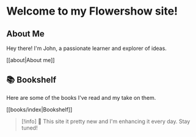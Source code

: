 # Welcome to my Flowershow site!

## About Me

Hey there! I'm John, a passionate learner and explorer of ideas.

[[about|About me]]
  
## 📚 Bookshelf

Here are some of the books I've read and my take on them.

[[books/index|Bookshelf]] 

>[!info]
>🚧 This site it pretty new and I'm enhancing it every day. Stay tuned!

